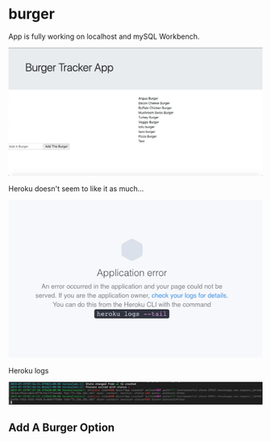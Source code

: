 # burger

<p> App is fully working on localhost and mySQL Workbench.<p>

![Burger-Tracker](/public/images/burger-tracker.png)

<p> Heroku doesn't seem to like it as much...<p>

![Error](/public/images/error2.png)

<p> Heroku logs <p>

![Logs](/public/images/error.png)

<h2>Add A Burger Option</h2>

